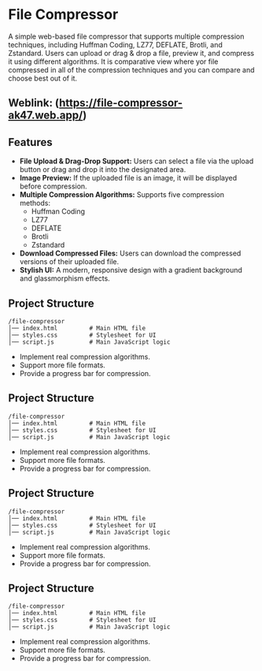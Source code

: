 # File Compressor

A simple web-based file compressor that supports multiple compression techniques, including Huffman Coding, LZ77, DEFLATE, Brotli, and Zstandard. Users can upload or drag & drop a file, preview it, and compress it using different algorithms. It is comparative view where yor file compressed in all of the compression techniques and you can compare and choose best out of it.

## Weblink: (https://file-compressor-ak47.web.app/)

## Features

- **File Upload & Drag-Drop Support:** Users can select a file via the upload button or drag and drop it into the designated area.
- **Image Preview:** If the uploaded file is an image, it will be displayed before compression.
- **Multiple Compression Algorithms:** Supports five compression methods:
  - Huffman Coding
  - LZ77
  - DEFLATE
  - Brotli
  - Zstandard
- **Download Compressed Files:** Users can download the compressed versions of their uploaded file.
- **Stylish UI:** A modern, responsive design with a gradient background and glassmorphism effects.

## Project Structure

```
/file-compressor
│── index.html         # Main HTML file
│── styles.css         # Stylesheet for UI
│── script.js          # Main JavaScript logic
```

- Implement real compression algorithms.
- Support more file formats.
- Provide a progress bar for compression.

## Project Structure

```
/file-compressor
│── index.html         # Main HTML file
│── styles.css         # Stylesheet for UI
│── script.js          # Main JavaScript logic
```

- Implement real compression algorithms.
- Support more file formats.
- Provide a progress bar for compression.

## Project Structure

```
/file-compressor
│── index.html         # Main HTML file
│── styles.css         # Stylesheet for UI
│── script.js          # Main JavaScript logic
```

- Implement real compression algorithms.
- Support more file formats.
- Provide a progress bar for compression.

## Project Structure

```
/file-compressor
│── index.html         # Main HTML file
│── styles.css         # Stylesheet for UI
│── script.js          # Main JavaScript logic
```

- Implement real compression algorithms.
- Support more file formats.
- Provide a progress bar for compression.
